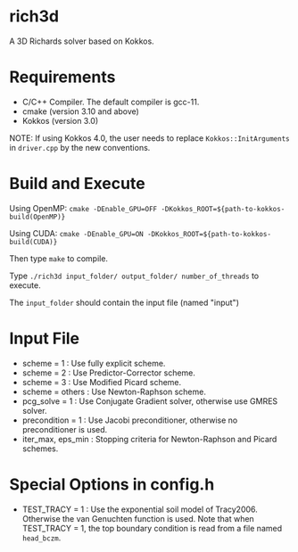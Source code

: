 # rich3d

A 3D Richards solver based on Kokkos.

# Requirements

 - C/C++ Compiler. The default compiler is gcc-11.
 - cmake (version 3.10 and above)
 - Kokkos (version 3.0)

 NOTE: If using Kokkos 4.0, the user needs to replace `Kokkos::InitArguments` in `driver.cpp` by the new conventions.

# Build and Execute

Using OpenMP:
`cmake -DEnable_GPU=OFF -DKokkos_ROOT=${path-to-kokkos-build(OpenMP)}`

Using CUDA:
`cmake -DEnable_GPU=ON -DKokkos_ROOT=${path-to-kokkos-build(CUDA)}`

Then type `make` to compile.

Type `./rich3d input_folder/ output_folder/ number_of_threads` to execute.

The `input_folder` should contain the input file (named "input")

# Input File
 - scheme = 1 : Use fully explicit scheme.
 - scheme = 2 : Use Predictor-Corrector scheme.
 - scheme = 3 : Use Modified Picard scheme.
 - scheme = others : Use Newton-Raphson scheme.
 - pcg_solve = 1 : Use Conjugate Gradient solver, otherwise use GMRES solver.
 - precondition = 1 : Use Jacobi preconditioner, otherwise no preconditioner is used.
 - iter_max, eps_min : Stopping criteria for Newton-Raphson and Picard schemes.

# Special Options in config.h
 - TEST_TRACY = 1 : Use the exponential soil model of Tracy2006. Otherwise the van Genuchten function is used. Note that when TEST_TRACY = 1, the top boundary condition is read from a file named `head_bczm`.
